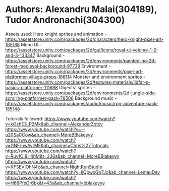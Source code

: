<h1>
  Authors: Alexandru Malai(304189), Tudor Andronachi(304300)
</h1>


Assets used:
Hero knight sprites and animation - https://assetstore.unity.com/packages/2d/characters/hero-knight-pixel-art-165188
Menu UI - https://assetstore.unity.com/packages/2d/gui/icons/royal-ui-volume-1-2-and-3-133347
Background - https://assetstore.unity.com/packages/2d/environments/painted-hq-2d-forest-medieval-background-97738
Environment - https://assetstore.unity.com/packages/2d/environments/pixel-art-platformer-village-props-166114
Monster and environment sprites - https://assetstore.unity.com/packages/2d/textures-materials/lidfar-s-basics-platformer-111698
Objects' sprites - https://assetstore.unity.com/packages/2d/environments/2d-jungle-side-scrolling-platformer-pack-78506
Background music - https://assetstore.unity.com/packages/audio/music/rpg-adventure-pack-185148

Tutorials followed:
https://www.youtube.com/watch?v=kOzhE3_P2Mk&ab_channel=AlexanderZotov
https://www.youtube.com/watch?v=--u20SaCCow&ab_channel=MoreBBlakeyyy
https://www.youtube.com/watch?v=GNFrhwAvrME&ab_channel=Chris%27Tutorials
https://www.youtube.com/watch?v=RuvfOl8HhhM&t=236s&ab_channel=MoreBBlakeyyy
https://www.youtube.com/watch?v=KF3EVjOhN4c&ab_channel=NightRunStudio
https://www.youtube.com/watch?v=ljQpwxGb7Jc&ab_channel=LemauDev
https://www.youtube.com/watch?v=H69PfxOr6bk&t=43s&ab_channel=bblakeyyy
